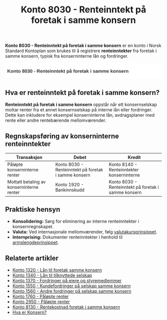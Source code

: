 ﻿---
title: "Konto 8030 - Renteinntekt på foretak i samme konsern"
seoTitle: "Konto 8030 | Renteinntekt på foretak i samme konsern | Kontoplan"
description: "Konto 8030 brukes til renteinntekt fra foretak i samme konsern. Lær føring, konsolidering, internprising og eksempler i Norsk Standard Kontoplan."
summary: "Kort guide til konto 8030 for konserninterne renteinntekter, med føring og hensyn."
---

**Konto 8030 - Renteinntekt på foretak i samme konsern** er en konto i Norsk Standard Kontoplan som brukes til å registrere **renteinntekter** fra foretak i samme konsern, typisk fra konserninterne lån og fordringer.

![Illustrasjon av konto 8030 Renteinntekt på foretak i samme konsern](8030-renteinntekt-pa-foretak-i-samme-konsern-image.svg)

## Hva er renteinntekt på foretak i samme konsern?

**Renteinntekt på foretak i samme konsern** oppstår når ett konsernselskap mottar renter fra et annet konsernselskap på interne lån eller fordringer. Dette kan inkludere for eksempel konserninterne lån, avdragsplaner med rente eller andre rentebærende mellomværender.

## Regnskapsføring av konserninterne renteinntekter

| Transaksjon                                              | Debet                                                       | Kredit                                    |
|----------------------------------------------------------|-------------------------------------------------------------|-------------------------------------------|
| Påløpte konserninterne renter                            | Konto 8030 - Renteinntekt på foretak i samme konsern        | Konto 8140 - Renteinntekter konserninterne |
| Mottatt betaling av konserninterne renter                | Konto 1920 - Bankinnskudd                                   | Konto 8030 - Renteinntekt på foretak i samme konsern |

## Praktiske hensyn

* **Konsolidering:** Sørg for eliminering av interne renteinntekter i konsernregnskapet.
* **Valuta:** Ved internasjonale mellomværender, følg [valutakursprinsippet](/blogs/regnskap/hva-er-valutakurs "Hva er Valutakurs? Prinsipper for valutahåndtering i regnskap").
* **Internprising:** Dokumenter renteinntekter i henhold til [armslengdeprinsippet](/blogs/regnskap/hva-er-internprising "Hva er Internprising? Retningslinjer for konserninternt salg").

## Relaterte artikler

* [Konto 1320 - Lån til foretak samme konsern](/blogs/kontoplan/1320-lan-til-foretak-samme-konsern "Konto 1320 - Lån til foretak samme konsern")
* [Konto 1340 - Lån til tilknyttede selskap](/blogs/kontoplan/1340-lan-til-tilknyttede-selskap "Konto 1340 - Lån til tilknyttede selskap")
* [Konto 1370 - Fordringer på eiere og styremedlemmer](/blogs/kontoplan/1370-fordringer-pa-eiere-og-styremedlemmer "Konto 1370 - Fordringer på eiere og styremedlemmer")
* [Konto 1550 - Kundefordringer på selskap samme konsern](/blogs/kontoplan/1550-kundefordringer-pa-selskap-samme-konsern "Konto 1550 - Kundefordringer på selskap samme konsern")
* [Konto 1560 - Andre fordringer på selskap samme konsern](/blogs/kontoplan/1560-andre-fordringer-pa-selskap-samme-konsern "Konto 1560 - Andre fordringer på selskap samme konsern")
* [Konto 1760 - Påløpte renter](/blogs/kontoplan/1760-palopte-renter "Konto 1760 - Påløpte renter: Regnskapsføring av påløpte renteutgifter")
* [Konto 2950 - Påløpte renter](/blogs/kontoplan/2950-palopte-renter "Konto 2950 - Påløpte renter: Regnskapsføring av påløpte renteutgifter")
* [Konto 8130 - Rentekostnad foretak i samme konsern](/blogs/kontoplan/8130-rentekostnad-foretak-i-samme-konsern "Konto 8130 - Rentekostnad foretak i samme konsern")
* [Hva er Konsern?](/blogs/regnskap/hva-er-konsern "Hva er Konsern? Komplett Guide til Konsernstrukturer og Konsernregnskap")







